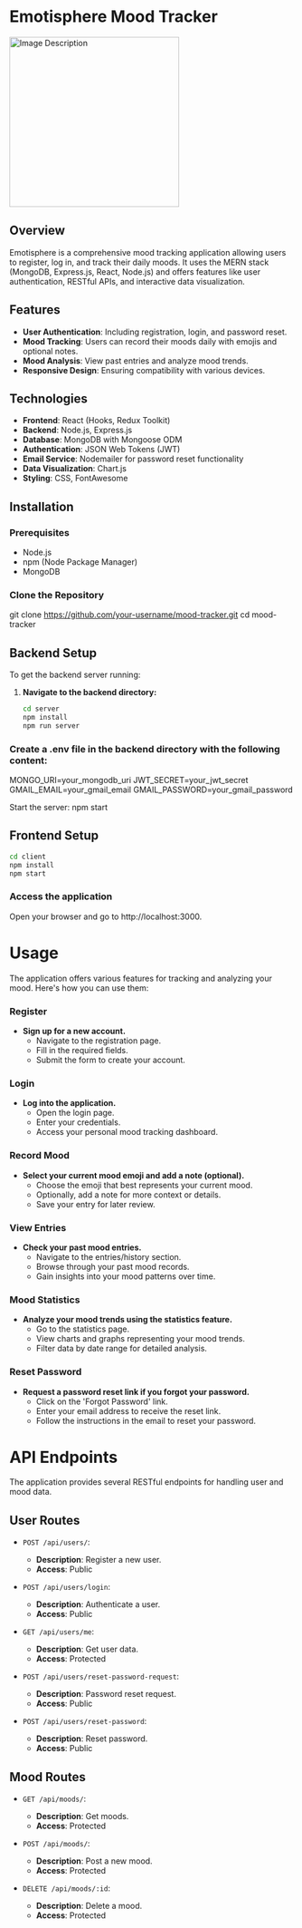 # Emotisphere Mood Tracker

<img src="https://img4.garnek.pl/a.garnek.pl/037/652/37652416_800.0.jpg/zdjecie.jpg" alt="Image Description" width="300"/>


## Overview
Emotisphere is a comprehensive mood tracking application allowing users to register, log in, and track their daily moods. It uses the MERN stack (MongoDB, Express.js, React, Node.js) and offers features like user authentication, RESTful APIs, and interactive data visualization.

## Features
- **User Authentication**: Including registration, login, and password reset.
- **Mood Tracking**: Users can record their moods daily with emojis and optional notes.
- **Mood Analysis**: View past entries and analyze mood trends.
- **Responsive Design**: Ensuring compatibility with various devices.

## Technologies
- **Frontend**: React (Hooks, Redux Toolkit)
- **Backend**: Node.js, Express.js
- **Database**: MongoDB with Mongoose ODM
- **Authentication**: JSON Web Tokens (JWT)
- **Email Service**: Nodemailer for password reset functionality
- **Data Visualization**: Chart.js
- **Styling**: CSS, FontAwesome

## Installation

### Prerequisites
- Node.js
- npm (Node Package Manager)
- MongoDB

### Clone the Repository

git clone https://github.com/your-username/mood-tracker.git
cd mood-tracker


## Backend Setup

To get the backend server running:

1. **Navigate to the backend directory:**
   ```bash
   cd server
   npm install
   npm run server

### Create a .env file in the backend directory with the following content:
MONGO_URI=your_mongodb_uri
JWT_SECRET=your_jwt_secret
GMAIL_EMAIL=your_gmail_email
GMAIL_PASSWORD=your_gmail_password


Start the server: 
npm start


## Frontend Setup
```bash
cd client
npm install
npm start

```

### Access the application
Open your browser and go to http://localhost:3000.

# Usage

The application offers various features for tracking and analyzing your mood. Here's how you can use them:

### Register
- **Sign up for a new account.**
  - Navigate to the registration page.
  - Fill in the required fields.
  - Submit the form to create your account.

### Login
- **Log into the application.**
  - Open the login page.
  - Enter your credentials.
  - Access your personal mood tracking dashboard.

### Record Mood
- **Select your current mood emoji and add a note (optional).**
  - Choose the emoji that best represents your current mood.
  - Optionally, add a note for more context or details.
  - Save your entry for later review.

### View Entries
- **Check your past mood entries.**
  - Navigate to the entries/history section.
  - Browse through your past mood records.
  - Gain insights into your mood patterns over time.

### Mood Statistics
- **Analyze your mood trends using the statistics feature.**
  - Go to the statistics page.
  - View charts and graphs representing your mood trends.
  - Filter data by date range for detailed analysis.

### Reset Password
- **Request a password reset link if you forgot your password.**
  - Click on the 'Forgot Password' link.
  - Enter your email address to receive the reset link.
  - Follow the instructions in the email to reset your password.

# API Endpoints

The application provides several RESTful endpoints for handling user and mood data.

## User Routes

- `POST /api/users/`: 
  - **Description**: Register a new user.
  - **Access**: Public

- `POST /api/users/login`: 
  - **Description**: Authenticate a user.
  - **Access**: Public

- `GET /api/users/me`: 
  - **Description**: Get user data.
  - **Access**: Protected

- `POST /api/users/reset-password-request`: 
  - **Description**: Password reset request.
  - **Access**: Public

- `POST /api/users/reset-password`: 
  - **Description**: Reset password.
  - **Access**: Public

## Mood Routes

- `GET /api/moods/`: 
  - **Description**: Get moods.
  - **Access**: Protected

- `POST /api/moods/`: 
  - **Description**: Post a new mood.
  - **Access**: Protected

- `DELETE /api/moods/:id`: 
  - **Description**: Delete a mood.
  - **Access**: Protected











